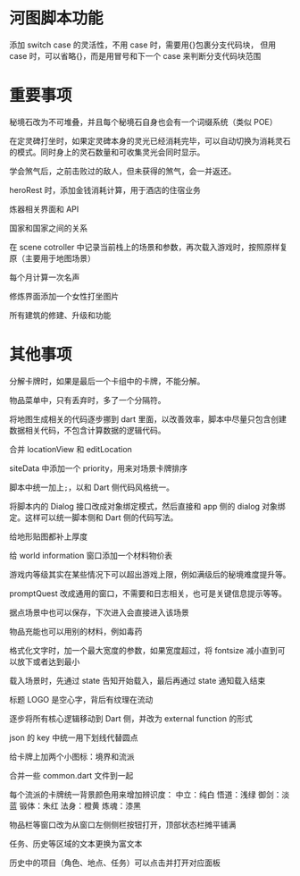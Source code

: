 # 河图脚本功能

添加 switch case 的灵活性，不用 case 时，需要用{}包裹分支代码块，
但用 case 时，可以省略{}，而是用冒号和下一个 case 来判断分支代码块范围

# 重要事项

秘境石改为不可堆叠，并且每个秘境石自身也会有一个词缀系统（类似 POE）

在定灵碑打坐时，如果定灵碑本身的灵光已经消耗完毕，可以自动切换为消耗灵石的模式。同时身上的灵石数量和可收集灵光会同时显示。

学会煞气后，之前击败过的敌人，但未获得的煞气，会一并返还。

heroRest 时，添加金钱消耗计算，用于酒店的住宿业务

炼器相关界面和 API

国家和国家之间的关系

在 scene cotroller 中记录当前栈上的场景和参数，再次载入游戏时，按照原样复原（主要用于地图场景）

每个月计算一次名声

修炼界面添加一个女性打坐图片

所有建筑的修建、升级和功能

# 其他事项

分解卡牌时，如果是最后一个卡组中的卡牌，不能分解。

物品菜单中，只有丢弃时，多了一个分隔符。

将地图生成相关的代码逐步挪到 dart 里面，以改善效率，脚本中尽量只包含创建数据相关代码，不包含计算数据的逻辑代码。

合并 locationView 和 editLocation

siteData 中添加一个 priority，用来对场景卡牌排序

脚本中统一加上`;`，以和 Dart 侧代码风格统一。

将脚本内的 Dialog 接口改成对象绑定模式，然后直接和 app 侧的 dialog 对象绑定。这样可以统一脚本侧和 Dart 侧的代码写法。

给地形贴图都补上厚度

给 world information 窗口添加一个材料物价表

游戏内等级其实在某些情况下可以超出游戏上限，例如满级后的秘境难度提升等。

promptQuest 改成通用的窗口，不需要和日志相关，也可是关键信息提示等等。

据点场景中也可以保存，下次进入会直接进入该场景

物品充能也可以用别的材料，例如毒药

格式化文字时，加一个最大宽度的参数，如果宽度超过，将 fontsize 减小直到可以放下或者达到最小

载入场景时，先通过 state 告知开始载入，最后再通过 state 通知载入结束

标题 LOGO 是空心字，背后有纹理在流动

逐步将所有核心逻辑移动到 Dart 侧，并改为 external function 的形式

json 的 key 中统一用下划线代替圆点

给卡牌上加两个小图标：境界和流派

合并一些 common.dart 文件到一起

每个流派的卡牌统一背景颜色用来增加辨识度：
中立：纯白
悟道：浅绿
御剑：淡蓝
锻体：朱红
法身：橙黄
炼魂：漆黑

物品栏等窗口改为从窗口左侧侧栏按钮打开，顶部状态栏摊平铺满

任务、历史等区域的文本更换为富文本

历史中的项目（角色、地点、任务）可以点击并打开对应面板

